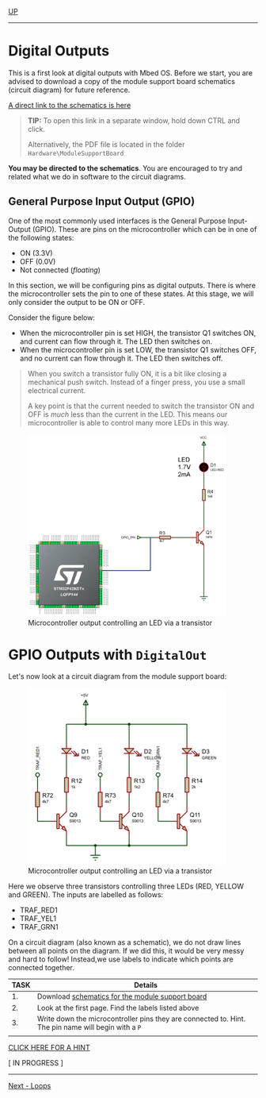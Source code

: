 [UP](Digital_Outputs_2.md)

---

# Digital Outputs
This is a first look at digital outputs with Mbed OS. Before we start, you are advised to download a copy of the module support board schematics (circuit diagram) for future reference.

[A direct link to the schematics is here](../Hardware/ModuleSupportBoard/msb_schematics.pdf)

> **TIP:** To open this link in a separate window, hold down CTRL and click. 
>
> Alternatively, the PDF file is located in the folder `Hardware\ModuleSupportBoard`

**You may be directed to the schematics**. You are encouraged to try and related what we do in software to the circuit diagrams.

## General Purpose Input Output (GPIO)
One of the most commonly used interfaces is the General Purpose Input-Output (GPIO). These are pins on the microcontroller which can be in one of the following states:

* ON (3.3V)
* OFF (0.0V)
* Not connected (_floating_)

In this section, we will be configuring pins as digital outputs. There is where the microcontroller sets the pin to one of these states. At this stage, we will only consider the output to be ON or OFF.

Consider the figure below:

* When the microcontroller pin is set HIGH, the transistor Q1 switches ON, and current can flow through it. The LED then switches on.
* When the microcontroller pin is set LOW, the transistor Q1 switches OFF, and no current can flow through it. The LED then switches off.

> When you switch a transistor fully ON, it is a bit like closing a mechanical push switch. Instead of a finger press, you use a small electrical current.
>
> A key point is that the current needed to switch the transistor ON and OFF is _much_ less than the current in the LED. This means our microcontroller is able to control many more LEDs in this way. 

<figure>
<img src="../img/circuit/micro_driving_bipolar.jpg" width="400px">
<figcaption>Microcontroller output controlling an LED via a transistor </figcaption>
</figure>

# GPIO Outputs with `DigitalOut`
Let's now look at a circuit diagram from the module support board:

<figure>
<img src="../img/circuit/traffic1.png" width="400px">
<figcaption>Microcontroller output controlling an LED via a transistor </figcaption>
</figure>

Here we observe three transistors controlling three LEDs (RED, YELLOW and GREEN). The inputs are labelled as follows:

* TRAF_RED1
* TRAF_YEL1
* TRAF_GRN1

On a circuit diagram (also known as a schematic), we do not draw lines between all points on the diagram. If we did this, it would be very messy and hard to follow! Instead,we use labels to indicate which points are connected together.

| TASK | Details |
| --- | --- |
| 1. | Download [schematics for the module support board](../Hardware/ModuleSupportBoard/msb_schematics.pdf) |
| 2. | Look at the first page. Find the labels listed above |
| 3. | Write down the microcontroller pins they are connected to. Hint. The pin name will begin with a `P` |
| |

[CLICK HERE FOR A HINT](../img/circuit/traffic1_mcu.png)




[ IN PROGRESS ]

---

[Next - Loops ](TASK116.md)